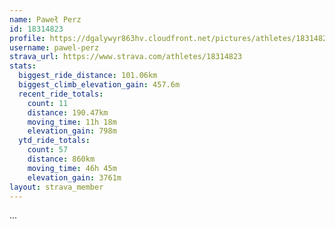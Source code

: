 ```yaml
---
name: Paweł Perz
id: 18314823
profile: https://dgalywyr863hv.cloudfront.net/pictures/athletes/18314823/5244308/1/large.jpg
username: pawel-perz
strava_url: https://www.strava.com/athletes/18314823
stats:
  biggest_ride_distance: 101.06km
  biggest_climb_elevation_gain: 457.6m
  recent_ride_totals:
    count: 11
    distance: 190.47km
    moving_time: 11h 18m
    elevation_gain: 798m
  ytd_ride_totals:
    count: 57
    distance: 860km
    moving_time: 46h 45m
    elevation_gain: 3761m
layout: strava_member
--- 
```

...
